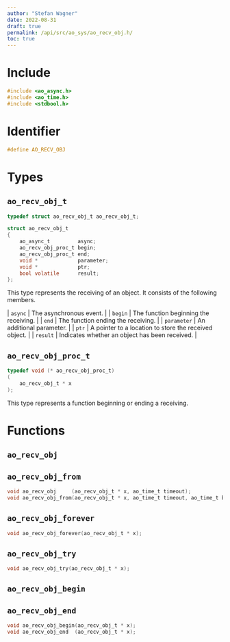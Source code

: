 ```yaml
---
author: "Stefan Wagner"
date: 2022-08-31
draft: true
permalink: /api/src/ao_sys/ao_recv_obj.h/
toc: true
---
```


# Include

```c
#include <ao_async.h>
#include <ao_time.h>
#include <stdbool.h>
```

# Identifier

```c
#define AO_RECV_OBJ
```

# Types

## `ao_recv_obj_t`

```c
typedef struct ao_recv_obj_t ao_recv_obj_t;
```

```c
struct ao_recv_obj_t
{
    ao_async_t         async;
    ao_recv_obj_proc_t begin;
    ao_recv_obj_proc_t end;
    void *             parameter;
    void *             ptr;
    bool volatile      result;
};
```

This type represents the receiving of an object. It consists of the following members.

| `async` | The asynchronous event. |
| `begin` | The function beginning the receiving. |
| `end` | The function ending the receiving. |
| `parameter` | An additional parameter. |
| `ptr` | A pointer to a location to store the received object. |
| `result` | Indicates whether an object has been received. |

## `ao_recv_obj_proc_t`

```c
typedef void (* ao_recv_obj_proc_t)
(
    ao_recv_obj_t * x
);
```

This type represents a function beginning or ending a receiving.

# Functions

## `ao_recv_obj`
## `ao_recv_obj_from`

```c
void ao_recv_obj     (ao_recv_obj_t * x, ao_time_t timeout);
void ao_recv_obj_from(ao_recv_obj_t * x, ao_time_t timeout, ao_time_t beginning);
```

## `ao_recv_obj_forever`

```c
void ao_recv_obj_forever(ao_recv_obj_t * x);
```

## `ao_recv_obj_try`

```c
void ao_recv_obj_try(ao_recv_obj_t * x);
```

## `ao_recv_obj_begin`
## `ao_recv_obj_end`

```c
void ao_recv_obj_begin(ao_recv_obj_t * x);
void ao_recv_obj_end  (ao_recv_obj_t * x);
```
